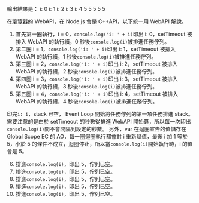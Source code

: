 輸出結果是：
i: 0
i: 1
i: 2
i: 3
i: 4
5
5
5
5
5

在瀏覽器的 WebAPI，在 Node.js 會是 C++API，以下統一用 WebAPI 解說。

1. 首先第一圈執行，i = 0，`console.log('i: ' + i)`印出 i: 0，setTimeout 被排入 WebAPI 的執行續，0 秒後`console.log(i)`被排進任務佇列。
2. 第二圈 i = 1，`console.log('i: ' + i)`印出 i: 1，setTimeout 被排入 WebAPI 的執行續，1 秒後`console.log(i)`被排進任務佇列。
3. 第三圈 i = 2，`console.log('i: ' + i)`印出 i: 2，setTimeout 被排入 WebAPI 的執行續，2 秒後`console.log(i)`被排進任務佇列。
4. 第四圈 i = 3，`console.log('i: ' + i)`印出 i: 3，setTimeout 被排入 WebAPI 的執行續，3 秒後`console.log(i)`被排進任務佇列。
5. 第五圈 i = 4，`console.log('i: ' + i)`印出 i: 4，setTimeout 被排入 WebAPI 的執行續，4 秒後`console.log(i)`被排進任務佇列。

印完`i: i`，stack 已空， Event Loop 開始將任務佇列的第一項任務排進 stack。
需要注意的是由於 setTimeout 的秒數從排進 WebAPI 開始算，所以每一次印出`console.log(i)`間不會間隔到設定的秒數。
另外，var 在迴圈宣告的值儲存在 Global Scope EC 的 AO，每一圈迴圈執行都會對 i 重新賦值，最後 i 加 1 等於 5，小於 5 的條件不成立，迴圈停止，所以當`console.log(i)`開始執行時，i 的值會是 5。

6. 排進`console.log(i)`，印出 5，佇列已空。
7. 排進`console.log(i)`，印出 5，佇列已空。
8. 排進`console.log(i)`，印出 5，佇列已空。
9. 排進`console.log(i)`，印出 5，佇列已空。
10. 排進`console.log(i)`，印出 5，佇列已空。

